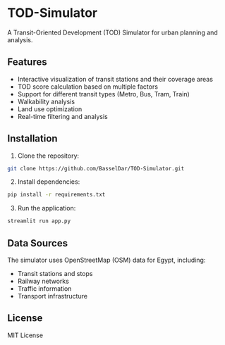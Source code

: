 # TOD-Simulator

A Transit-Oriented Development (TOD) Simulator for urban planning and analysis.

## Features

- Interactive visualization of transit stations and their coverage areas
- TOD score calculation based on multiple factors
- Support for different transit types (Metro, Bus, Tram, Train)
- Walkability analysis
- Land use optimization
- Real-time filtering and analysis

## Installation

1. Clone the repository:
```bash
git clone https://github.com/BasselDar/TOD-Simulator.git
```

2. Install dependencies:
```bash
pip install -r requirements.txt
```

3. Run the application:
```bash
streamlit run app.py
```

## Data Sources

The simulator uses OpenStreetMap (OSM) data for Egypt, including:
- Transit stations and stops
- Railway networks
- Traffic information
- Transport infrastructure

## License

MIT License
